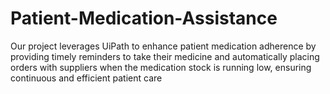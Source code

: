 # Patient-Medication-Assistance
Our project  leverages UiPath  to enhance patient medication adherence by providing timely reminders to take their medicine and automatically placing orders with suppliers when the medication stock is running low, ensuring continuous and efficient patient care
